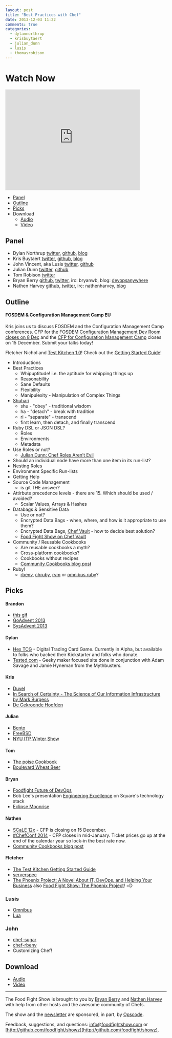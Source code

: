 ```yaml
---
layout: post
title: "Best Practices with Chef"
date: 2013-12-03 11:22
comments: true
categories: 
  - dylannorthrup
  - krisbuytaert
  - julian_dunn
  - lusis
  - thomasrobison
---
```


# Watch Now

<iframe width="420" height="315" src="http://www.youtube.com/embed/6mpZLEIzx-c" frameborder="0" allowfullscreen></iframe>

* [Panel](http://foodfightshow.org/2013/12/best-practices-with-chef.html#panel)
* [Outline](http://foodfightshow.org/2013/12/best-practices-with-chef.html#outline)
* [Picks](http://foodfightshow.org/2013/12/best-practices-with-chef.html#picks)
* Download
  * [Audio](http://traffic.libsyn.com/foodfight/FoodFightShow69-Chef-Best-Practices.mp3)
  * [Video](http://youtu.be/6mpZLEIzx-c)

Panel<a name="panel"></a>
-----

* Dylan Northrup [twitter](https://twitter.com/dylannorthrup), [github](https://github.com/dylannorthrup), [blog](http://doc-x.net/blog/node/48)
* Kris Buytaert [twitter](https://twitter.com/KrisBuytaert), [github](https://github.com/KrisBuytaert), [blog](http://www.krisbuytaert.be/blog/)
* John Vincent, aka Lusis [twitter](https://twitter.com/#!/lusis), [github](https://github.com/lusis)
* Julian Dunn [twitter](https://twitter.com/julian_dunn), [github](https://github.com/juliandunn)
* Tom Robison [twitter](https://twitter.com/thomasrobison)
* Bryan Berry [github](http://github.com/bryanwb), [twitter](http://twitter.com/bryanwb), irc: bryanwb, blog: [devopsanywhere](http://devopsanywhere.blogspot.com)
* Nathen Harvey [github](http://github.com/nathenharvey), [twitter](http://twitter.com/nathenharvey), irc: nathenharvey, [blog](http://nathenharvey.com)

<!-- more -->

Outline<a name="outline"></a>
-------

#### FOSDEM &amp; Configuration Management Camp EU

Kris joins us to discuss FOSDEM and the Configuration Management Camp conferences.  CFP for the FOSDEM [Configuration Management Dev Room closes on 8 Dec](https://penta.fosdem.org/submission/FOSDEM14) and the [CFP for Configuration Management Camp](http://cfgmgmtcamp.eu/) closes on 15 December.  Submit your talks today!

Fletcher Nichol and [Test Kitchen 1.0](http://www.opscode.com/blog/2013/12/03/announcing-the-release-of-test-kitchen-1-0-0/)! Check out the [Getting Started Guide](http://kitchen.ci/docs/getting-started/)!

* Introductions
* Best Practices
  * Whipuptitude! i.e. the aptitude for whipping things up
  * Reasonability
  * Sane Defaults
  * Flexibility
  * Manipulexity - Manipulation of Complex Things
* [Shuhari](http://en.wikipedia.org/wiki/Shuhari)
  * shu - "obey" - traditional wisdom
  * ha - "detach" - break with tradition
  * ri - "separate" - transcend
  * first learn, then detach, and finally transcend
* Ruby DSL or JSON DSL?
  * Roles
  * Environments
  * Metadata
* Use Roles or not?
  * [Julian Dunn: Chef Roles Aren’t Evil](http://www.opscode.com/blog/2013/11/19/chef-roles-arent-evil/)
* Should an individual node have more than one item in its run-list?
* Nesting Roles
* Environment Specific Run-lists
* Getting Help
* Source Code Management
  * is git THE answer?
* Attirbute precedence levels - there are 15. Which should be used / avoided?
  * Scalar Values, Arrays & Hashes
* Databags & Sensitive Data
  * Use or not?
  * Encrypted Data Bags - when, where, and how is it appropriate to use them?
  * Encrypted Data Bags, [Chef Vault](https://github.com/Nordstrom/chef-vault) - how to decide best solution?
  * [Food Fight Show on Chef Vault](http://foodfightshow.org/2013/07/secret-chef.html)
* Community / Reusable Cookbooks
  * Are reusable cookbooks a myth?
  * Cross-platform cookbooks?
  * Cookbooks without recipes
  * [Community Cookbooks blog post](http://www.opscode.com/blog/2013/11/26/community-cookbooks/)
* Ruby!
  * [rbenv](https://github.com/sstephenson/rbenv), [chruby](https://github.com/postmodern/chruby), [rvm](https://rvm.io/) or [omnibus ruby](https://github.com/opscode/omnibus-ruby)?

Picks<a name="picks"></a>
-----

#### Brandon

* [this gif](http://i.imgur.com/41mGmuu.gif)
* [GoAdvent 2013](http://blog.gopheracademy.com/index)
* [SysAdvent 2013](http://sysadvent.blogspot.com/search?updated-min=2013-01-01T00:00:00-05:00&updated-max=2014-01-01T00:00:00-05:00&max-results=5)


#### Dylan

* [Hex TCG](http://hextcg.com/) - Digital Trading Card Game. Currently in Alpha, but available to folks who backed their Kickstarter and folks who donate.
* [Tested.com](http://www.tested.com/) - Geeky maker focused site done in conjunction with Adam Savage and Jamie Hyneman from the Mythbusters.

#### Kris

* [Duvel](http://www.duvel.com/)
* [In Search of Certainty - The Science of Our Information Infrastructure by Mark Burgess](http://www.amazon.com/In-Search-Certainty-Information-Infrastructure-ebook/dp/B00ENEEWYO)
* [De Gekroonde Hoofden](http://www.degekroondehoofden.be/)

#### Julian

* [Bento](http://opscode.github.io/bento/)
* [FreeBSD](http://www.freebsd.org/)
* [NYU ITP Winter Show](http://itp.nyu.edu/shows/winter2013/category/projects)

#### Tom

* [The poise Cookbook](https://github.com/poise/poise)
* [Boulevard Wheat Beer](http://www.ratebeer.com/beer/boulevard-unfiltered-wheat-beer/114/)

#### Bryan

* [Foodfight Future of DevOps](http://foodfightshow.org/2013/10/the-future-of-devops.html)
* Bob Lee's presentation [Engineering Excellence](http://www.infoq.com/presentations/Square) on Square's technology stack
* [Eclipse Moonrise](https://github.com/guari/eclipse-ui-theme)


#### Nathen

* [SCaLE 12x](https://www.socallinuxexpo.org/scale12x/) - CFP is closing on 15 December.
* [#ChefConf 2014](http://chefconf.com) - CFP closes in mid-January.  Ticket prices go up at the end of the calendar year so lock-in the best rate now.
* [Community Cookbooks blog post](http://www.opscode.com/blog/2013/11/26/community-cookbooks/)

#### Fletcher 

* [The Test Kitchen Getting Started Guide](http://kitchen.ci/docs/getting-started/)
* [serverspec](http://serverspec.org)
* [The Phoenix Project: A Novel About IT, DevOps, and Helping Your Business](http://itrevolution.com/books/phoenix-project-devops-book/) also [Food Fight Show: The Phoenix Project](http://foodfightshow.org/2013/03/the-phoenix-project.html)! =D

### Lusis

* [Omnibus](https://github.com/opscode/omnibus-ruby/blob/master/README.md)
* [Lua](http://www.lua.org/)
 
### John

* [chef-sugar](https://github.com/sethvargo/chef-sugar)
* [chef-rbenv](https://github.com/fnichol/chef-rbenv)
* Customizing Chef! 


Download
--------

* [Audio](http://traffic.libsyn.com/foodfight/FoodFightShow69-Chef-Best-Practices.mp3)
* [Video](http://youtu.be/6mpZLEIzx-c)

<hr />

The Food Fight Show is brought to you by [Bryan Berry](https://twitter.com/bryanwb) and [Nathen Harvey](https://twitter.com/nathenharvey) with help from other hosts and the awesome community of Chefs.

The show and the [newsletter](http://us6.campaign-archive2.com/home/?u=7d43a288e882a145b7e99c650&id=ad8186466d) are sponsored, in part, by [Opscode](http://www.opscode.com).

Feedback, suggestions, and questions:  [info@foodfightshow.com](mailto:info@foodfightshow.com) or  [http://github.com/foodfight/showz](http://github.com/foodfight/showz).

 
